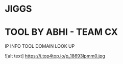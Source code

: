 # JIGGS
# TOOL BY ABHI - TEAM CX 
IP INFO TOOL DOMAIN LOOK UP 


![alt text] https://i.top4top.io/p_18693lpmm0.jpg
